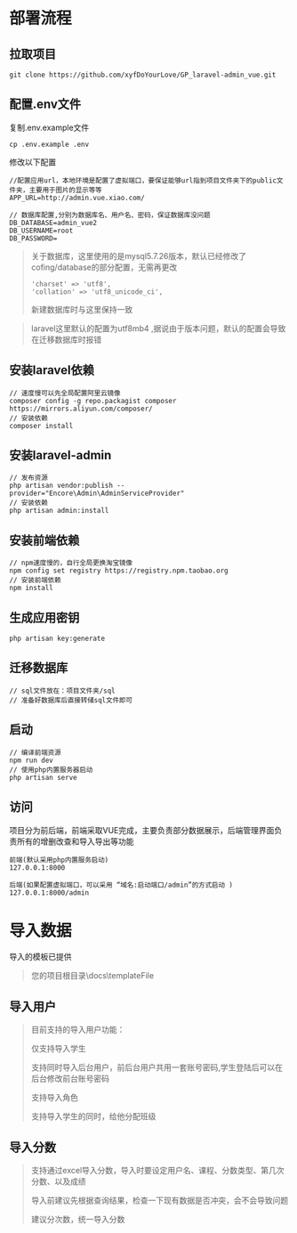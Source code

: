 # 部署流程

## 拉取项目

~~~git
git clone https://github.com/xyfDoYourLove/GP_laravel-admin_vue.git
~~~

## 配置.env文件

复制.env.example文件

```
cp .env.example .env
```

修改以下配置

```
//配置应用url，本地环境是配置了虚拟端口，要保证能够url指到项目文件夹下的public文件夹，主要用于图片的显示等等
APP_URL=http://admin.vue.xiao.com/  

// 数据库配置,分别为数据库名、用户名、密码，保证数据库没问题
DB_DATABASE=admin_vue2
DB_USERNAME=root
DB_PASSWORD=
```

> 关于数据库，这里使用的是mysql5.7.26版本，默认已经修改了cofing/database的部分配置，无需再更改
>
> ```
> 'charset' => 'utf8',
> 'collation' => 'utf8_unicode_ci',
> ```
>
> 新建数据库时与这里保持一致

> laravel这里默认的配置为utf8mb4 ,据说由于版本问题，默认的配置会导致在迁移数据库时报错

## 安装laravel依赖

~~~
// 速度慢可以先全局配置阿里云镜像
composer config -g repo.packagist composer https://mirrors.aliyun.com/composer/
// 安装依赖
composer install   
~~~

## 安装laravel-admin

~~~
// 发布资源
php artisan vendor:publish --provider="Encore\Admin\AdminServiceProvider"
// 安装依赖
php artisan admin:install
~~~

## 安装前端依赖

~~~
// npm速度慢的，自行全局更换淘宝镜像
npm config set registry https://registry.npm.taobao.org
// 安装前端依赖
npm install
~~~

## 生成应用密钥

~~~
php artisan key:generate
~~~

## 迁移数据库

~~~
// sql文件放在：项目文件夹/sql
// 准备好数据库后直接转储sql文件即可
~~~

## 启动

~~~
// 编译前端资源
npm run dev
// 使用php内置服务器启动
php artisan serve
~~~

## 访问

项目分为前后端，前端采取VUE完成，主要负责部分数据展示，后端管理界面负责所有的增删改查和导入导出等功能

~~~
前端(默认采用php内置服务启动)
127.0.0.1:8000

后端(如果配置虚拟端口，可以采用 “域名:启动端口/admin”的方式启动 )
127.0.0.1:8000/admin
~~~



# 导入数据

导入的模板已提供

> 您的项目根目录\docs\templateFile

## 导入用户

> 目前支持的导入用户功能：
>
> 仅支持导入学生
>
> 支持同时导入后台用户，前后台用户共用一套账号密码,学生登陆后可以在后台修改前台账号密码
>
> 支持导入角色
>
> 支持导入学生的同时，给他分配班级

## 导入分数

> 支持通过excel导入分数，导入时要设定用户名、课程、分数类型、第几次分数、以及成绩
>
> 导入前建议先根据查询结果，检查一下现有数据是否冲突，会不会导致问题
>
> 建议分次数，统一导入分数

